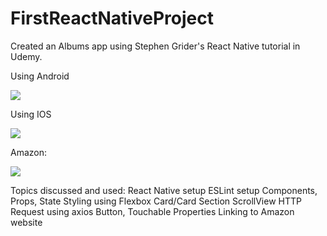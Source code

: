 # FirstReactNativeProject

Created an Albums app using Stephen Grider's React Native tutorial in Udemy.

Using Android

![](http://i.imgur.com/S4E0TTy.png)

Using IOS

![](http://i.imgur.com/AVWXYiX.png)

Amazon:

![](http://i.imgur.com/s0roEn1.png)

Topics discussed and used:
React Native setup
ESLint setup
Components, Props, State
Styling using Flexbox
Card/Card Section
ScrollView
HTTP Request using axios
Button, Touchable Properties
Linking to Amazon website
